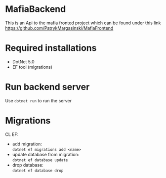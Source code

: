 # MafiaBackend

This is an Api to the mafia fronted project which can be found under this link https://github.com/PatrykMargasinski/MafiaFrontend

# Required installations

- DotNet 5.0
- EF tool (migrations)

# Run backend server

Use `dotnet run` to run the server

# Migrations

CL EF:  
- add migration:  
    `dotnet ef migrations add <name>`  
- update database from migration:  
    `dotnet ef database update`  
- drop database:   
    `dotnet ef database drop`